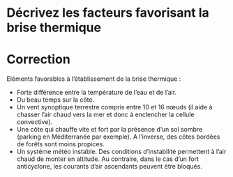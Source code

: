 ﻿# Décrivez les facteurs favorisant la brise thermique

# Correction

Eléments favorables à l’établissement de la brise thermique :

-	Forte différence entre la température de l’eau et de l’air.
-	Du beau temps sur la côte.
-	Un vent synoptique terrestre compris entre 10 et 16 nœuds (il aide à chasser l’air chaud vers la mer et donc à enclencher la cellule convective).
-	Une côte qui chauffe vite et fort par la présence d’un sol sombre (parking en Méditerranée par exemple). A l’inverse, des côtes bordées de forêts sont moins propices.
-	Un système météo instable. Des conditions d’instabilité permettent à l’air chaud de monter en altitude. Au contraire, dans le cas d’un fort anticyclone, les courants d’air ascendants peuvent être bloqués.
